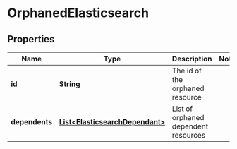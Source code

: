 # OrphanedElasticsearch

## Properties
Name | Type | Description | Notes
------------ | ------------- | ------------- | -------------
**id** | **String** | The id of the orphaned resource | 
**dependents** | [**List&lt;ElasticsearchDependant&gt;**](ElasticsearchDependant.md) | List of orphaned dependent resources | 
